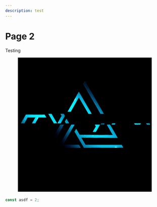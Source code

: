 ```yaml
---
description: test
---
```


# Page 2

Testing

<figure><img src="../.gitbook/assets/3wire-glitch.gif" alt=""><figcaption></figcaption></figure>

```javascript
const asdf = 2;
```

